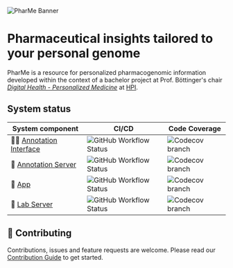 ![PharMe Banner](https://user-images.githubusercontent.com/61618825/178254913-01b8ca46-c530-454c-9a64-a1eaa7a238e5.png)

# Pharmaceutical insights tailored to your personal genome

PharMe is a resource for personalized pharmacogenomic information developed
within the context of a bachelor project at Prof. Böttinger's chair
*[Digital Health - Personalized Medicine](https://hpi.de/en/research/research-groups/digital-health-personalized-medicine.html)*
at [HPI](https://hpi.de).

## System status

| System component                                          | CI/CD                           | Code Coverage           |
| --------------------------------------------------------- | ------------------------------- | ----------------------- |
| 🧑‍💻 [Annotation Interface](./annotation-interface) | ![GitHub Workflow Status][AI_B] | ![Codecov branch][AI_C] |
| 📝 [Annotation Server](./annotation-server)               | ![GitHub Workflow Status][AS_B] | ![Codecov branch][AS_C] |
| 📱 [App](./app)                                           | ![GitHub Workflow Status][AP_B] | ![Codecov branch][AP_C] |
| 🧪 [Lab Server](./lab-server)                             | ![GitHub Workflow Status][LS_B] | ![Codecov branch][LS_C] |

## 🤝 Contributing

Contributions, issues and feature requests are welcome. Please read our
[Contribution Guide](CONTRIBUTING.md) to get started.

<!-- References to badges -->
<!-- This won't be visible, keep it at the bottom of the file. -->
<!-- Build -->
[AI_B]: https://img.shields.io/github/workflow/status/hpi-dhc/pharme/Annotation%20Interface?color=B079FF&label=Build&logo=github&logoColor=B079FF&style=for-the-badge
[AS_B]: https://img.shields.io/github/workflow/status/hpi-dhc/pharme/Annotation%20Server?color=926CFF&label=Build&logo=github&logoColor=926CFF&style=for-the-badge
[AP_B]: https://img.shields.io/github/workflow/status/hpi-dhc/pharme/App?color=7277FF&label=Build&logo=github&logoColor=7277FF&style=for-the-badge
[LS_B]: https://img.shields.io/github/workflow/status/hpi-dhc/pharme/Lab%20Server?color=769FFF&label=Build&logo=github&logoColor=769FFF&style=for-the-badge
<!-- Coverage -->
[AI_C]: https://img.shields.io/codecov/c/github/hpi-dhc/pharme/main?color=B079FF&flag=annotation-interface&label=Coverage&logo=codecov&logoColor=B079FF&style=for-the-badge&token=1Q3F9M0SJN
[AS_C]: https://img.shields.io/codecov/c/github/hpi-dhc/pharme/main?color=926CFF&flag=annotation-server&label=Coverage&logo=codecov&logoColor=926CFF&style=for-the-badge&token=1Q3F9M0SJN
[AP_C]: https://img.shields.io/codecov/c/github/hpi-dhc/pharme/main?color=7277FF&flag=app&label=Coverage&logo=codecov&logoColor=7277FF&style=for-the-badge&token=1Q3F9M0SJN
[LS_C]: https://img.shields.io/codecov/c/github/hpi-dhc/pharme/main?color=769FFF&flag=lab-server&label=Coverage&logo=codecov&logoColor=769FFF&style=for-the-badge&token=1Q3F9M0SJN

